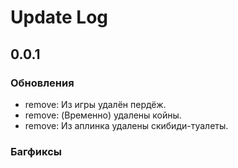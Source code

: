 # Update Log

## 0.0.1

### Обновления

- remove: Из игры удалён пердёж.
- remove: (Временно) удалены койны.
- remove: Из аплинка удалены скибиди-туалеты.

### Багфиксы
